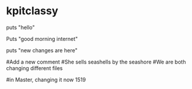 kpitclassy
==========

puts "hello"

Puts "good morning internet"

puts "new changes are here"


#Add a new comment
#She sells seashells by the seashore
#We are both changing different files

#in Master, changing it now 1519